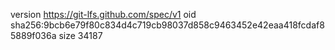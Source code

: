 version https://git-lfs.github.com/spec/v1
oid sha256:9bcb6e79f80c834d4c719cb98037d858c9463452e42eaa418fcdaf85889f036a
size 34187
